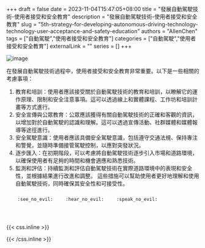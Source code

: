 +++ 
draft = false
date = 2023-11-04T15:47:05+08:00
title = "發展自動駕駛技術-使用者接受和安全教育"
description = "發展自動駕駛技術-使用者接受和安全教育"
slug = "5th-strategy-for-developing-autonomous-driving-technology-technology-user-acceptance-and-safety-education"
authors = "AllenChen"
tags = ["自動駕駛","使用者接受和安全教育"]
categories = ["自動駕駛","使用者接受和安全教育"]
externalLink = ""
series = []
+++

![image](/images/post/A-rabbit-with-big-blue-eyes-reads-a-book-on-a-autonomous-car-and-provide-user-acceptance-and-safety-education-with-Van-Gogh-style.jpeg)

在發展自動駕駛技術過程中，使用者接受和安全教育非常重要。以下是一些相關的考慮事項：
1. 教育和培訓：使用者應該接受關於自動駕駛技術的教育和培訓，以瞭解它的運作原理、限制和安全注意事項。這可以透過線上和實體課程、工作坊和培訓計畫等方式進行。
2. 安全宣傳與公眾教育：公眾應該獲得有關自動駕駛技術的正確和客觀的資訊，以增加對於自動駕駛的認識和理解。這可以透過宣傳活動、社群媒體和媒體報導等途徑進行。
3. 安全駕駛意識：使用者應該具備安全駕駛意識，包括遵守交通法規、保持專注和警覺，並隨時準備接管駕駛控制，以應對突發狀況。
4. 逐步匯入：在初期階段，可以考慮將自動駕駛技術逐步引入市場和道路環境，以確保使用者有足夠的時間和機會適應和熟悉技術。
5. 監測和評估：持續監測和評估自動駕駛技術在實際道路環境中的表現和安全性，並根據結果進行改進和調整。
這些措施可以幫助使用者更好地理解和使用自動駕駛技術，同時確保其安全性和可接受性。


<p><span class="nowrap"><span class="emojify">🙈</span> <code>:see_no_evil:</code></span>  <span class="nowrap"><span class="emojify">🙉</span> <code>:hear_no_evil:</code></span>  <span class="nowrap"><span class="emojify">🙊</span> <code>:speak_no_evil:</code></span></p>
<br>
    

{{< css.inline >}}
<style>
.emojify {
	font-family: Apple Color Emoji, Segoe UI Emoji, NotoColorEmoji, Segoe UI Symbol, Android Emoji, EmojiSymbols;
	font-size: 2rem;
	vertical-align: middle;
}
@media screen and (max-width:650px) {
  .nowrap {
    display: block;
    margin: 25px 0;
  }
}
</style>
{{< /css.inline >}}
